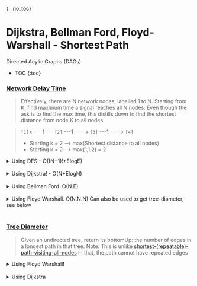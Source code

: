 {: .no_toc}
# Dijkstra, Bellman Ford, Floyd-Warshall - Shortest Path
Directed Acylic Graphs (DAGs)

- TOC
{:toc}

### [Network Delay Time](https://leetcode.com/problems/network-delay-time/)

> Effectively, there are N network nodes, labelled 1 to N. 
> Starting from K, find maximum time a signal reaches all N nodes. 
> Even though the ask is to find the max time, this distills down to find the
> shortest distance from node K to all nodes.

>   `[1]`< --- 1 --- `[2]` ---1 ---> `[3]` ---1 ---> `[4]` <BR>
> - Starting k = 2 --> max(Shortest distance to all nodes) <BR>
> - Starting k = 2 --> max(1,1,2) = 2 <BR>

<details><summary markdown="span">Using DFS - O((N−1)!+ElogE)</summary>

```python
class Solution:
    def networkDelayTime(self, times: List[List[int]], n: int, k: int) -> int:
        def solve(curr, currDist):
            if currDist < g[curr]:
                g[curr] = currDist
                for weight, neighbor in sorted(edges[curr]):
                    solve(neighbor, currDist + weight)
                    
        # Setup
        nodes = set([x[0] for x in times] + [x[1] for x in times])
        if len(nodes) < n:
            return -1

        edges = collections.defaultdict(list)
        for u, v, w in times:
            edges[u].append((w, v))

        # Core Algorithm
        g = {x: float('inf') for x in nodes}
        solve(k, 0)

        # Result
        if max(g.values()) < float('inf'):
            return max(g.values())
        else:
            return -1
```
</details>
<BR>

<details><summary markdown="span">Using Dijkstra! - O(N+ElogN)</summary>

```python
class Solution:
    def networkDelayTime(self, times: List[List[int]], n: int, k: int) -> int:
        nodes = set([x[0] for x in times] + [x[1] for x in times])
        if len(nodes) < n:
            return -1

        edges = collections.defaultdict(list)
        for u, v, w in times:
            edges[u].append((w, v))

        # Core Algorithm starts
        g = collections.defaultdict(int)
        heap = [(0, k)]

        while heap:
            dist, curr = heapq.heappop(heap)
            g[curr] = dist

            if len(g) == n:
                break

            for weight, neighbor in edges[curr]:
                if neighbor not in g:
                    heapq.heappush(heap, (dist + weight, neighbor))
                    # Core Algorithm Ends

        if len(g) != n:
            return -1   # could indicate a negative weight Cycle
        else:
            return max(g.values())
```
</details>
<BR>

<details><summary markdown="span">Using Bellman Ford. O(N.E)</summary>

```python
class Solution:
    def networkDelayTime(self, times: List[List[int]], n: int, k: int) -> int:
        # Setup
        nodes = set([x[0] for x in times] + [x[1] for x in times])
        if len(nodes) < n:
            return -1

        # Core Algorithm
        g = {x: float('inf') for x in nodes}
        g[k] = 0
        for _ in range(n):
            for u, v, w in times:
                g[v] = min(g[v], g[u] + w)

        # Negative Weight Cycle Detection
        if g[v] < 0:
            return -1

        # Result
        if max(g.values()) < float('inf'):
            return max(g.values())
        else:
            return -1
```
</details>
<BR>

<details><summary markdown="span">Using Floyd Warshall. O(N.N.N) Can also be used to get tree-diameter, see below </summary>

```python
class Solution:
    def networkDelayTime(self, times: List[List[int]], n: int, k: int) -> int:
        # Setup
        nodes = set([x[0] for x in times] + [x[1] for x in times])
        if len(nodes) < n:
            return -1

        # Core Algorithm starts
        g = {x: {x: float('inf') for x in nodes} for x in nodes}
        for u,v,w in times:
            g[u][u]=g[v][v]=0
            g[u][v]=w
            
        for i in nodes:
            for u in nodes:
                for v in nodes:
                    g[u][v] = min(g[u][v], g[u][i] + g[i][v])
        # Core Algorithm ends

        # Negative Weight Cycle Detection
        if g[u][u] < 0:
            return -1

        # Result
        if max(g[k].values()) == float('inf'):
            return -1
        else:
            return max(g[k].values())
```

</details>
<BR>

### [Tree Diameter](https://leetcode.com/problems/tree-diameter/)
> Given an undirected tree, return its bottomUp: the number of edges in a longest path in that tree.
> Note: This is unlike [shortest-(repeatable)-path-visiting-all-nodes](https://leetcode.com/problems/shortest-path-visiting-all-nodes/)
> in that, the path cannot have repeated edges 

<details><summary markdown="span">Using Floyd Warshall!</summary>

```python
class Solution:
    def treeDiameter(self, times: List[List[int]]) -> int:
        nodes = set([x[0] for x in times] + [x[1] for x in times])
        g = {x: {x: float('inf') for x in nodes} for x in nodes}
        for a, b in times:
            g[a][b] = g[b][a] = 1
            g[a][a] = g[b][b] = 1

        maxVal = -1
        for i in nodes:
            for a in nodes:
                for b in nodes:
                    g[a][b] = min(g[a][b], g[a][i] + g[i][b])
                    if g[a][b] != float('inf'):
                        maxVal = max(maxVal, g[a][b])

        return maxVal

```
</details>
<BR>

<details><summary markdown="span">Using Dijkstra</summary>

```python
class Solution:
    def treeDiameter(self, edges: List[List[int]]) -> int:
        graph = collections.defaultdict(set)
        for a, b in edges:
            graph[a].add(b)
            graph[b].add(a)

        startingNodes = [u for u, v in graph.items() if len(v) == 1]
        maxCount = -1
        for startNode in startingNodes:
            q = [ (startNode,0)]
            visited = set()
            while q:
                currNode, currCount = q.pop(0)
                maxCount = max(maxCount, currCount)
                visited.add(currNode)
                for neighbor in graph[currNode] - visited:
                    q.append((neighbor, currCount+1))

        return maxCount
```

</details>
<BR>

